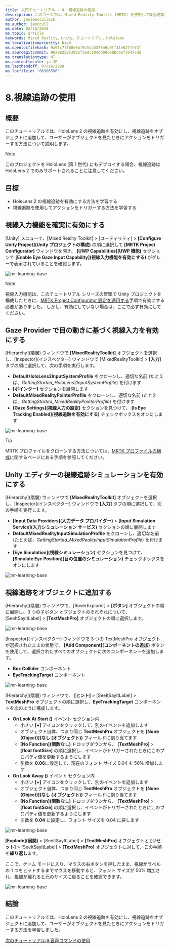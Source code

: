 ```yaml
---
title: 入門チュートリアル - 8. 視線追跡の使用
description: このコースでは、Mixed Reality Toolkit (MRTK) を使用して複合現実のアプリケーションを作成する方法について説明します。
author: jessemcculloch
ms.author: jemccull
ms.date: 02/26/2019
ms.topic: article
keywords: Mixed Reality、Unity、チュートリアル、Hololens
ms.localizationpriority: high
ms.openlocfilehash: 9a9fc7f860e6bf9c5cb3370a9c9ff11e627fe73f
ms.sourcegitcommit: 96ae8258539b2f3edc104dd0dce8bc66f3647cdd
ms.translationtype: HT
ms.contentlocale: ja-JP
ms.lasthandoff: 07/14/2020
ms.locfileid: "86306596"
---
```

# <a name="8-using-eye-tracking"></a>8.視線追跡の使用

## <a name="overview"></a>概要

このチュートリアルでは、HoloLens 2 の視線追跡を有効にし、視線追跡をオブジェクトに追加して、ユーザーがオブジェクトを見たときにアクションをトリガーする方法について説明します。

> [!NOTE]
> このプロジェクトを HoloLens (第 1 世代) にもデプロイする場合、視線追跡は HoloLens 2 でのみサポートされることに注意してください。

## <a name="objectives"></a>目標

* HoleLens 2 の視線追跡を有効にする方法を学習する
* 視線追跡を使用してアクションをトリガーする方法を学習する

## <a name="ensuring-the-eye-gaze-input-capability-is-enabled"></a>視線入力機能を確実に有効にする

[Unity] メニューで、[Mixed Reality Toolkit] > [ユーティリティ] > **[Configure Unity Project]\(Unity プロジェクトの構成\)** の順に選択して **[MRTK Project Configurator]** ウィンドウを開き、 **[UWP Capabilities]\(UWP 機能\)** セクションで **[Enable Eye Gaze Input Capability]\(視線入力機能を有効にする\)** がグレーで表示されていることを確認します。

![mr-learning-base](images/mr-learning-base/base-08-section1-step1-1.png)

> [!NOTE]
> 視線入力機能は、このチュートリアル シリーズの冒頭で Unity プロジェクトを構成したときに、[MRTK Project Configurator 設定を適用する](mr-learning-base-02.md#1-apply-the-mrtk-project-configurator-settings)手順で有効にする必要がありました。 しかし、有効にしていない場合は、ここで必ず有効にしてください。

## <a name="enabling-eye-based-gaze-in-the-gaze-provider"></a>Gaze Provider で目の動きに基づく視線入力を有効にする

[Hierarchy]\(階層\) ウィンドウで **[MixedRealityToolkit]** オブジェクトを選択し、[Inspector]\(インスペクター\) ウィンドウで [MixedRealityToolkit] > **[入力]** タブの順に選択して、次の手順を実行します。

* **DefaultHoloLens2InputSystemProfile** をクローンし、適切な名前 (たとえば、_GettingStarted_HoloLens2InputSystemProfile_) を付けます
* **[ポインター]** セクションを展開します
* **DefaultMixedRealityPointerProfile** をクローンし、適切な名前 (たとえば、_GettingStarted_MixedRealityPointerProfile_) を付けます
* **[Gaze Settings]\(視線入力の設定\)** セクションを見つけて、 **[Is Eye Tracking Enabled]\(視線追跡を有効にする\)** チェックボックスをオンにします

![mr-learning-base](images/mr-learning-base/base-08-section2-step1-1.png)

> [!TIP]
> MRTK プロファイルをクローンする方法については、[MRTK プロファイルの構成](mr-learning-base-03.md)に関するページにある手順を参照してください。

## <a name="enabling-simulated-eye-tracking-for-the-unity-editor"></a>Unity エディターの視線追跡シミュレーションを有効にする

[Hierarchy]\(階層\) ウィンドウで **[MixedRealityToolkit]** オブジェクトを選択し、[Inspector]\(インスペクター\) ウィンドウで **[入力]** タブの順に選択して、次の手順を実行します。

* **[Input Data Providers]\(入力データ プロバイダー\)**  >  **[Input Simulation Service]\(入力シミュレーション サービス\)** セクションの順に展開します
* **DefaultMixedRealityInputSimulationProfile** をクローンし、適切な名前 (たとえば、_GettingStarted_MixedRealityInputSimulationProfile_) を付けます
* **[Eye Simulation]\(視線シミュレーション\)** セクションを見つけて、 **[Simulate Eye Position]\(目の位置のシミュレーション\)** チェックボックスをオンにします

![mr-learning-base](images/mr-learning-base/base-08-section3-step1-1.png)

## <a name="adding-eye-tracking-to-objects"></a>視線追跡をオブジェクトに追加する

[Hierarchy]\(階層\) ウィンドウで、[RoverExplorer] > **[ボタン]** オブジェクトの順に展開し、3 つの子ボタン オブジェクトのそれぞれについて、[SeeItSayItLabel] > **[TextMeshPro]** オブジェクトの順に選択します。

![mr-learning-base](images/mr-learning-base/base-08-section4-step1-1.png)

[Inspector]\(インスペクター\) ウィンドウで 3 つの TextMeshPro オブジェクトが選択されたままの状態で、 **[Add Component]\(コンポーネントの追加\)** ボタンを使用して、選択されたすべてのオブジェクトに次のコンポーネントを追加します。

* **Box Collider** コンポーネント
* **EyeTrackingTarget** コンポーネント

![mr-learning-base](images/mr-learning-base/base-08-section4-step1-2.png)

[Hierarchy]\(階層\) ウィンドウで、 **[ヒント]** > [SeeItSayItLabel] > **TextMeshPro** オブジェクトの順に選択し、**EyeTrackingTarget** コンポーネントを次のように構成します。

* **On Look At Start ()** イベント セクション内
  * 小さい **[+]** アイコンをクリックして、別のイベントを追加します
  * オブジェクト自体、つまり同じ **TextMeshPro** オブジェクトを **[None (Object)]\(なし (オブジェクト)\)** フィールドに割り当てます
  * **[No Function]\(関数なし\)** ドロップダウンから、 **[TextMeshPro]**  >  **[float fontSize]** の順に選択し、イベントがトリガーされたときにこのプロパティ値を更新するようにします
  * 引数を **0.06**に設定して、現在のフォント サイズ 0.04 を 50% 増加します
* **On Look Away ()** イベント セクション内
  * 小さい **[+]** アイコンをクリックして、別のイベントを追加します
  * オブジェクト自体、つまり同じ **TextMeshPro** オブジェクトを **[None (Object)]\(なし (オブジェクト)\)** フィールドに割り当てます
  * **[No Function]\(関数なし\)** ドロップダウンから、 **[TextMeshPro]**  >  **[float fontSize]** の順に選択し、イベントがトリガーされたときにこのプロパティ値を更新するようにします
  * 引数を **0.04** に設定し、フォント サイズを 0.04 に戻します

![mr-learning-base](images/mr-learning-base/base-08-section4-step1-3.png)

**[Explode]\(展開\)** > [SeeItSayItLabel] > **[TextMeshPro]** オブジェクトと **[リセット]** > [SeeItSayItLabel] > **[TextMeshPro]** オブジェクトに対して、この手順を**繰り返し**ます。

ここで、ゲーム モードに入り、マウスの右ボタンを押したまま、視線がラベルの 1 つをヒットするまでマウスを移動すると、フォント サイズが 50% 増加され、視線が離れると元のサイズに戻ることを確認できます。

![mr-learning-base](images/mr-learning-base/base-08-section4-step1-4.png)

## <a name="congratulations"></a>結論

このチュートリアルでは、HoloLens 2 の視線追跡を有効にし、視線追跡をオブジェクトに追加して、ユーザーがオブジェクトを見たときにアクションをトリガーする方法を学習しました。

[次のチュートリアル:9.音声コマンドの使用](mr-learning-base-09.md)